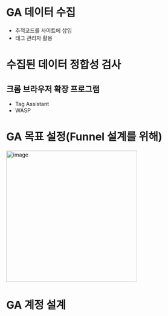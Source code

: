# GA 데이터 수집
* 추적코드를 사이트에 삽입
* 태그 관리자 활용

# 수집된 데이터 정합성 검사
## 크롬 브라우저 확장 프로그램
* Tag Assistant
* WASP

# GA 목표 설정(Funnel 설계를 위해)
<img width="346" alt="image" src="https://user-images.githubusercontent.com/88610333/188789045-ccd971aa-906a-4b02-b6f4-aff79b6d90f6.png">

# GA 계정 설계
